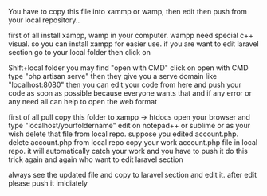 You have to copy this file into xammp or wamp, then edit then push from your local repository..

first of all install xampp, wamp in your computer. wampp need special c++ visual. so you can install xampp for easier use. if you are want to edit laravel section go to your local folder then click on

Shift+local folder
you may find "open with CMD"
click on open with CMD
type "php artisan serve"
then they give you a serve domain like "localhost:8080"
then you can edit your code from here and push your code as soon as possible because everyone wants that and if any error or any need all can help
to open the web format

first of all pull
copy this folder to xampp -> htdocs
open your browser and type "localhost/yourfoldername"
edit on notepad++ or sublime or as your wish
delete that file from local repo. suppose you edited account.php. delete account.php from local repo copy your work account.php file in local repo. it will automatically catch your work and you have to push it
do this trick again and again
who want to edit laravel section

always see the updated file and copy to laravel section and edit it.
after edit please push it imidiately
